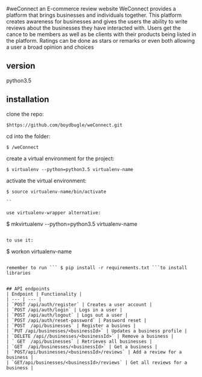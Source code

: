 #weConnect
an E-commerce review website WeConnect provides a platform that brings businesses and individuals together. This platform creates awareness for businesses and gives the users the ability to write reviews about the businesses they have interacted with.
Users get the cance to be members as well as be clients with their products being listed in the platform. Ratings can be done as stars or remarks or even both allowing a user a broad opinion and choices

## version
python3.5

## installation
clone the repo:
```
$https://github.com/boydbugle/weConnect.git
```

cd into the folder:
```
$ /weConnect
```


create a virtual environment for the project:
```
$ virtualenv --python=python3.5 virtualenv-name
```

activate the virtual environment:
```
$ source virtualenv-name/bin/activate

``

use virtualenv-wrapper alternative:
```
$ mkvirtualenv --python=python3.5 virtualenv-name
```

to use it:
```
$ workon virtualenv-name
```

remember to run ``` $ pip install -r requirements.txt ```to install libraries


## API endpoints
| Endpoint | Functionality |
| --- | --- |
| `POST /api/auth/register` | Creates a user account |
| `POST /api/auth/login` | Logs in a user |
| `POST /api/auth/logout` | Logs out a user |
| `POST /api/auth/reset-password` | Password reset |
| `POST  /api/businesses` | Register a busines |
| `PUT /api/businesses/<businessId>` | Updates a business profile |
| `DELETE /api//businesses/<businessId>` | Remove a business |
| ` GET  /api/businesses` | Retrieves all businesses |
| `GET  /api/businesses/<businessId>` | Get a business |
| `POST/api/businesses/<businessId>/reviews` | Add a review for a business |
| `GET/api/businesses/<businessId>/reviews` | Get all reviews for a business |
